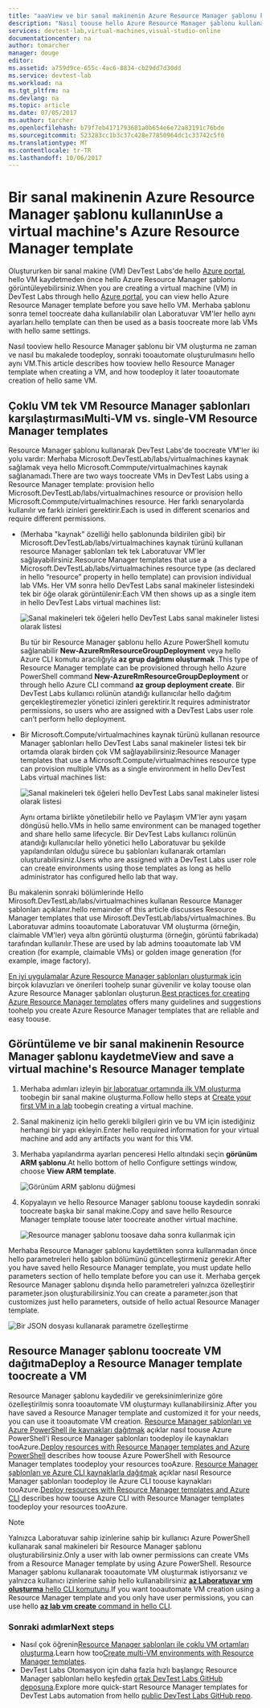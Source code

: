 ```yaml
---
title: "aaaView ve bir sanal makinenin Azure Resource Manager şablonu kullanma | Microsoft Docs"
description: "Nasıl toouse hello Azure Resource Manager şablonu kullanarak bir sanal makine toocreate diğer VM'ler öğrenin"
services: devtest-lab,virtual-machines,visual-studio-online
documentationcenter: na
author: tomarcher
manager: douge
editor: 
ms.assetid: a759d9ce-655c-4ac6-8834-cb29dd7d30dd
ms.service: devtest-lab
ms.workload: na
ms.tgt_pltfrm: na
ms.devlang: na
ms.topic: article
ms.date: 07/05/2017
ms.author: tarcher
ms.openlocfilehash: b79f7eb4171793681a0b654e6e72a83191c76bde
ms.sourcegitcommit: 523283cc1b3c37c428e77850964dc1c33742c5f0
ms.translationtype: MT
ms.contentlocale: tr-TR
ms.lasthandoff: 10/06/2017
---
```

# <a name="use-a-virtual-machines-azure-resource-manager-template"></a><span data-ttu-id="65206-103">Bir sanal makinenin Azure Resource Manager şablonu kullanın</span><span class="sxs-lookup"><span data-stu-id="65206-103">Use a virtual machine's Azure Resource Manager template</span></span>

<span data-ttu-id="65206-104">Oluştururken bir sanal makine (VM) DevTest Labs'de hello [Azure portal](http://go.microsoft.com/fwlink/p/?LinkID=525040), hello VM kaydetmeden önce hello Azure Resource Manager şablonu görüntüleyebilirsiniz.</span><span class="sxs-lookup"><span data-stu-id="65206-104">When you are creating a virtual machine (VM) in DevTest Labs through hello [Azure portal](http://go.microsoft.com/fwlink/p/?LinkID=525040), you can view hello Azure Resource Manager template before you save hello VM.</span></span> <span data-ttu-id="65206-105">Merhaba şablonu sonra temel toocreate daha kullanılabilir olan Laboratuvar VM'ler hello aynı ayarları.</span><span class="sxs-lookup"><span data-stu-id="65206-105">hello template can then be used as a basis toocreate more lab VMs with hello same settings.</span></span>

<span data-ttu-id="65206-106">Nasıl tooview hello Resource Manager şablonu bir VM oluşturma ne zaman ve nasıl bu makalede toodeploy, sonraki tooautomate oluşturulmasını hello aynı VM.</span><span class="sxs-lookup"><span data-stu-id="65206-106">This article describes how tooview hello Resource Manager template when creating a VM, and how toodeploy it later tooautomate creation of hello same VM.</span></span>

## <a name="multi-vm-vs-single-vm-resource-manager-templates"></a><span data-ttu-id="65206-107">Çoklu VM tek VM Resource Manager şablonları karşılaştırması</span><span class="sxs-lookup"><span data-stu-id="65206-107">Multi-VM vs. single-VM Resource Manager templates</span></span>
<span data-ttu-id="65206-108">Resource Manager şablonu kullanarak DevTest Labs'de toocreate VM'ler iki yolu vardır: Merhaba Microsoft.DevTestLab/labs/virtualmachines kaynak sağlamak veya hello Microsoft.Commpute/virtualmachines kaynak sağlanamadı.</span><span class="sxs-lookup"><span data-stu-id="65206-108">There are two ways toocreate VMs in DevTest Labs using a Resource Manager template: provision hello Microsoft.DevTestLab/labs/virtualmachines resource or provision hello Microsoft.Commpute/virtualmachines resource.</span></span> <span data-ttu-id="65206-109">Her farklı senaryolarda kullanılır ve farklı izinleri gerektirir.</span><span class="sxs-lookup"><span data-stu-id="65206-109">Each is used in different scenarios and require different permissions.</span></span>

- <span data-ttu-id="65206-110">(Merhaba "kaynak" özelliği hello şablonunda bildirilen gibi) bir Microsoft.DevTestLab/labs/virtualmachines kaynak türünü kullanan resource Manager şablonları tek tek Laboratuvar VM'ler sağlayabilirsiniz.</span><span class="sxs-lookup"><span data-stu-id="65206-110">Resource Manager templates that use a Microsoft.DevTestLab/labs/virtualmachines resource type (as declared in hello “resource” property in hello template) can provision individual lab VMs.</span></span> <span data-ttu-id="65206-111">Her VM sonra hello DevTest Labs sanal makineler listesindeki tek bir öğe olarak görüntülenir:</span><span class="sxs-lookup"><span data-stu-id="65206-111">Each VM then shows up as a single item in hello DevTest Labs virtual machines list:</span></span>

   ![Sanal makineleri tek öğeleri hello DevTest Labs sanal makineler listesi olarak listesi](./media/devtest-lab-use-arm-template/devtestlab-lab-vm-single-item.png)

   <span data-ttu-id="65206-113">Bu tür bir Resource Manager şablonu hello Azure PowerShell komutu sağlanabilir **New-AzureRmResourceGroupDeployment** veya hello Azure CLI komutu aracılığıyla **az grup dağıtımı oluşturmak** .</span><span class="sxs-lookup"><span data-stu-id="65206-113">This type of Resource Manager template can be provisioned through hello Azure PowerShell command **New-AzureRmResourceGroupDeployment** or through hello Azure CLI command **az group deployment create**.</span></span> <span data-ttu-id="65206-114">Bir DevTest Labs kullanıcı rolünün atandığı kullanıcılar hello dağıtım gerçekleştiremezler yönetici izinleri gerektirir.</span><span class="sxs-lookup"><span data-stu-id="65206-114">It requires administrator permissions, so users who are assigned with a DevTest Labs user role can’t perform hello deployment.</span></span> 

- <span data-ttu-id="65206-115">Bir Microsoft.Compute/virtualmachines kaynak türünü kullanan resource Manager şablonları hello DevTest Labs sanal makineler listesi tek bir ortamda olarak birden çok VM sağlayabilirsiniz:</span><span class="sxs-lookup"><span data-stu-id="65206-115">Resource Manager templates that use a Microsoft.Compute/virtualmachines resource type can provision multiple VMs as a single environment in hello DevTest Labs virtual machines list:</span></span>

   ![Sanal makineleri tek öğeleri hello DevTest Labs sanal makineler listesi olarak listesi](./media/devtest-lab-use-arm-template/devtestlab-lab-vm-single-environment.png)

   <span data-ttu-id="65206-117">Aynı ortama birlikte yönetilebilir hello ve Paylaşım VM'ler aynı yaşam döngüsü hello.</span><span class="sxs-lookup"><span data-stu-id="65206-117">VMs in hello same environment can be managed together and share hello same lifecycle.</span></span> <span data-ttu-id="65206-118">Bir DevTest Labs kullanıcı rolünün atandığı kullanıcılar hello yönetici hello Laboratuvar bu şekilde yapılandırılan olduğu sürece bu şablonları kullanarak ortamları oluşturabilirsiniz.</span><span class="sxs-lookup"><span data-stu-id="65206-118">Users who are assigned with a DevTest Labs user role can create environments using those templates as long as hello administrator has configured hello lab that way.</span></span>

<span data-ttu-id="65206-119">Bu makalenin sonraki bölümlerinde Hello Mirosoft.DevTestLab/labs/virtualmachines kullanan Resource Manager şablonları açıklanır.</span><span class="sxs-lookup"><span data-stu-id="65206-119">hello remainder of this article discusses Resource Manager templates that use Mirosoft.DevTestLab/labs/virtualmachines.</span></span> <span data-ttu-id="65206-120">Bu Laboratuvar admins tooautomate Laboratuvar VM oluşturma (örneğin, claimable VM'ler) veya altın görüntü oluşturma (örneğin, görüntü fabrikada) tarafından kullanılır.</span><span class="sxs-lookup"><span data-stu-id="65206-120">These are used by lab admins tooautomate lab VM creation (for example, claimable VMs) or golden image generation (for example, image factory).</span></span>

<span data-ttu-id="65206-121">[En iyi uygulamalar Azure Resource Manager şablonları oluşturmak için](https://docs.microsoft.com/azure/azure-resource-manager/resource-manager-template-best-practices) birçok kılavuzları ve önerileri toohelp sunar güvenilir ve kolay toouse olan Azure Resource Manager şablonları oluşturun.</span><span class="sxs-lookup"><span data-stu-id="65206-121">[Best practices for creating Azure Resource Manager templates](https://docs.microsoft.com/azure/azure-resource-manager/resource-manager-template-best-practices) offers many guidelines and suggestions toohelp you create Azure Resource Manager templates that are reliable and easy toouse.</span></span>

## <a name="view-and-save-a-virtual-machines-resource-manager-template"></a><span data-ttu-id="65206-122">Görüntüleme ve bir sanal makinenin Resource Manager şablonu kaydetme</span><span class="sxs-lookup"><span data-stu-id="65206-122">View and save a virtual machine's Resource Manager template</span></span>
1. <span data-ttu-id="65206-123">Merhaba adımları izleyin [bir laboratuar ortamında ilk VM oluşturma](devtest-lab-create-first-vm.md) toobegin bir sanal makine oluşturma.</span><span class="sxs-lookup"><span data-stu-id="65206-123">Follow hello steps at [Create your first VM in a lab](devtest-lab-create-first-vm.md) toobegin creating a virtual machine.</span></span>
1. <span data-ttu-id="65206-124">Sanal makineniz için hello gerekli bilgileri girin ve bu VM için istediğiniz herhangi bir yapı ekleyin.</span><span class="sxs-lookup"><span data-stu-id="65206-124">Enter hello required information for your virtual machine and add any artifacts you want for this VM.</span></span>
1. <span data-ttu-id="65206-125">Merhaba yapılandırma ayarları penceresi Hello altındaki seçin **görünüm ARM şablonu**.</span><span class="sxs-lookup"><span data-stu-id="65206-125">At hello bottom of hello Configure settings window, choose **View ARM template**.</span></span>

   ![Görünüm ARM şablonu düğmesi](./media/devtest-lab-use-arm-template/devtestlab-lab-view-rm-template.png)
1. <span data-ttu-id="65206-127">Kopyalayın ve hello Resource Manager şablonu toouse kaydedin sonraki toocreate başka bir sanal makine.</span><span class="sxs-lookup"><span data-stu-id="65206-127">Copy and save hello Resource Manager template toouse later toocreate another virtual machine.</span></span>

   ![Resource manager şablonu toosave daha sonra kullanmak için](./media/devtest-lab-use-arm-template/devtestlab-lab-copy-rm-template.png)

<span data-ttu-id="65206-129">Merhaba Resource Manager şablonu kaydettikten sonra kullanmadan önce hello parametreleri hello şablon bölümünü güncelleştirmeniz gerekir.</span><span class="sxs-lookup"><span data-stu-id="65206-129">After you have saved hello Resource Manager template, you must update hello parameters section of hello template before you can use it.</span></span> <span data-ttu-id="65206-130">Merhaba gerçek Resource Manager şablonu dışında hello parametreleri yalnızca özelleştirir parameter.json oluşturabilirsiniz.</span><span class="sxs-lookup"><span data-stu-id="65206-130">You can create a parameter.json that customizes just hello parameters, outside of hello actual Resource Manager template.</span></span> 

![Bir JSON dosyası kullanarak parametre özelleştirme](./media/devtest-lab-use-arm-template/devtestlab-lab-custom-params.png)

## <a name="deploy-a-resource-manager-template-toocreate-a-vm"></a><span data-ttu-id="65206-132">Resource Manager şablonu toocreate VM dağıtma</span><span class="sxs-lookup"><span data-stu-id="65206-132">Deploy a Resource Manager template toocreate a VM</span></span>
<span data-ttu-id="65206-133">Resource Manager şablonu kaydedilir ve gereksinimlerinize göre özelleştirilmiş sonra tooautomate VM oluşturmayı kullanabilirsiniz.</span><span class="sxs-lookup"><span data-stu-id="65206-133">After you have saved a Resource Manager template and customized it for your needs, you can use it tooautomate VM creation.</span></span> <span data-ttu-id="65206-134">[Resource Manager şablonları ve Azure PowerShell ile kaynakları dağıtmak](https://docs.microsoft.com/azure/azure-resource-manager/resource-group-template-deploy) açıklar nasıl toouse Azure PowerShell'i Resource Manager şablonları toodeploy ile kaynakları tooAzure.</span><span class="sxs-lookup"><span data-stu-id="65206-134">[Deploy resources with Resource Manager templates and Azure PowerShell](https://docs.microsoft.com/azure/azure-resource-manager/resource-group-template-deploy) describes how toouse Azure PowerShell with Resource Manager templates toodeploy your resources tooAzure.</span></span> <span data-ttu-id="65206-135">[Resource Manager şablonları ve Azure CLI kaynaklarla dağıtmak](https://docs.microsoft.com/azure/azure-resource-manager/resource-group-template-deploy-cli) açıklar nasıl Resource Manager şablonları toodeploy ile Azure CLI toouse kaynakları tooAzure.</span><span class="sxs-lookup"><span data-stu-id="65206-135">[Deploy resources with Resource Manager templates and Azure CLI](https://docs.microsoft.com/azure/azure-resource-manager/resource-group-template-deploy-cli) describes how toouse Azure CLI with Resource Manager templates toodeploy your resources tooAzure.</span></span>

> [!NOTE]
> <span data-ttu-id="65206-136">Yalnızca Laboratuvar sahip izinlerine sahip bir kullanıcı Azure PowerShell kullanarak sanal makineleri bir Resource Manager şablonu oluşturabilirsiniz.</span><span class="sxs-lookup"><span data-stu-id="65206-136">Only a user with lab owner permissions can create VMs from a Resource Manager template by using Azure PowerShell.</span></span> <span data-ttu-id="65206-137">Resource Manager şablonu kullanarak tooautomate VM oluşturmak istiyorsanız ve yalnızca kullanıcı izinlerine sahip hello kullanabilirsiniz [ **az Laboratuvar vm oluşturma** hello CLI komutunu](https://docs.microsoft.com/cli/azure/lab/vm#create).</span><span class="sxs-lookup"><span data-stu-id="65206-137">If you want tooautomate VM creation using a Resource Manager template and you only have user permissions, you can use hello [**az lab vm create** command in hello CLI](https://docs.microsoft.com/cli/azure/lab/vm#create).</span></span>

### <a name="next-steps"></a><span data-ttu-id="65206-138">Sonraki adımlar</span><span class="sxs-lookup"><span data-stu-id="65206-138">Next steps</span></span>
* <span data-ttu-id="65206-139">Nasıl çok öğrenin[Resource Manager şablonları ile çoklu VM ortamları oluşturma](devtest-lab-create-environment-from-arm.md).</span><span class="sxs-lookup"><span data-stu-id="65206-139">Learn how too[Create multi-VM environments with Resource Manager templates](devtest-lab-create-environment-from-arm.md).</span></span>
* <span data-ttu-id="65206-140">DevTest Labs Otomasyon için daha fazla hızlı başlangıç Resource Manager şablonları hello keşfedin [ortak DevTest Labs GitHub deposuna](https://github.com/Azure/azure-quickstart-templates).</span><span class="sxs-lookup"><span data-stu-id="65206-140">Explore more quick-start Resource Manager templates for DevTest Labs automation from hello [public DevTest Labs GitHub repo](https://github.com/Azure/azure-quickstart-templates).</span></span>
